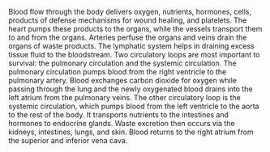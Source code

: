 Blood flow through the body delivers oxygen, nutrients, hormones, cells, products of defense mechanisms for wound healing, and platelets. The heart pumps these products to the organs, while the vessels transport them to and from the organs. Arteries perfuse the organs and veins drain the organs of waste products. The lymphatic system helps in draining excess tissue fluid to the bloodstream. Two circulatory loops are most important to survival: the pulmonary circulation and the systemic circulation. The pulmonary circulation pumps blood from the right ventricle to the pulmonary artery. Blood exchanges carbon dioxide for oxygen while passing through the lung and the newly oxygenated blood drains into the left atrium from the pulmonary veins. The other circulatory loop is the systemic circulation, which pumps blood from the left ventricle to the aorta to the rest of the body. It transports nutrients to the intestines and hormones to endocrine glands. Waste excretion then occurs via the kidneys, intestines, lungs, and skin. Blood returns to the right atrium from the superior and inferior vena cava.